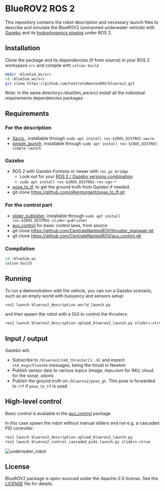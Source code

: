 # BlueROV2 ROS 2

This repository contains the robot description and necessary launch files to describe and simulate the BlueROV2 (unmanned underwater vehicle) with [Gazebo](https://gazebosim.org/home) and its [hydrodynamics plugins](https://gazebosim.org/api/gazebo/6.1/underwater_vehicles.html) under ROS 2.


## Installation 

Clone the package and its dependencies (if from source) in your ROS 2 workspace `src` and compile with `colcon build`
```bash
mkdir ~blueSim_ws/src
cd ~blueSim_ws/src
git clone https://github.com/CentraleNantesROV/bluerov2.git
```

Note: In the same directory(~blueSim_ws/src) install all the individual requirements dependencies packages

## Requirements

### For the description

- [Xacro ](https://github.com/ros/xacro/tree/ros2), installable through `sudo apt install ros-${ROS_DISTRO}-xacro`
- [simple_launch](https://github.com/oKermorgant/simple_launch), installable through `sudo apt install ros-${ROS_DISTRO}-simple-launch`

### Gazebo

- ROS 2 with Gazebo Fortress or newer with `ros_gz_bridge`
    - Look out for your [ROS 2 / Gazebo versions combination](https://gazebosim.org/docs/garden/ros_installation)
    - `sudo apt install ros-${ROS_DISTRO}-ros-ign-*`
- [pose_to_tf](https://github.com/oKermorgant/pose_to_tf), to get the ground truth from Gazebo if needed.
- git clone https://github.com/oKermorgant/pose_to_tf.git


### For the control part

- [slider_publisher](https://github.com/oKermorgant/slider_publisher), installable through `sudo apt install ros-${ROS_DISTRO}-slider-publisher`
- [auv_control](https://github.com/CentraleNantesROV/auv_control) for basic control laws, from source
- git clone https://github.com/CentraleNantesROV/thruster_manager.git
- git clone https://github.com/CentraleNantesROV/auv_control.git

### Compilation

```bash
cd ~blueSim_ws
colcon build

```

## Running 

To run a demonstration with the vehicle, you can run a Gazebo scenario, such as an empty world with buoyancy and sensors setup:

```bash
ros2 launch bluerov2_description world_launch.py
```

and then spawn the robot with a GUI to control the thrusters:

```bash
ros2 launch bluerov2_description upload_bluerov2_launch.py sliders:=true
```

## Input / output

Gazebo will:

- Subscribe to `/bluerov2/cmd_thruster[1..6]` and expect  `std_msgs/Float64` messages, being the thrust in Newton
- Publish sensor data to various topics (image, mpu+lsm for IMU, cloud for the sonar, odom)
- Publish the ground truth on `/bluerov2/pose_gt`. This pose is forwarded to `/tf` if `pose_to_tf` is used.


## High-level control

Basic control is available in the [auv_control](https://github.com/CentraleNantesROV/auv_control) package

In this case spawn the robot without manual sliders and run e.g. a cascaded PID controller:

```bash
ros2 launch bluerov2_description upload_bluerov2_launch.py
ros2 launch bluerov2_control cascaded_pids_launch.py sliders:=true
```
![underwater_robot](https://github.com/user-attachments/assets/d1f764c0-702e-40a8-80ca-087d01f3ccb7)


## License

BlueROV2 package is open-sourced under the Apache-2.0 license. See the
[LICENSE](LICENSE) file for details.
